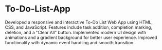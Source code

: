 # To-Do-List-App
Developed a responsive and interactive To-Do List Web App using HTML, CSS, and JavaScript. Features include task addition, completion marking, deletion, and a "Clear All" button. Implemented modern UI design with animations and a gradient background for better user experience. Improved functionality with dynamic event handling and smooth transition
